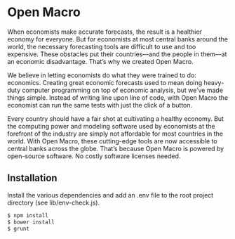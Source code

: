 # Open Macro

When economists make accurate forecasts, the result is a healthier economy for everyone. But for economists at most central banks around the world, the necessary forecasting tools are difficult to use and too expensive. These obstacles put their countries—and the people in them—at an economic disadvantage. That’s why we created Open Macro.

We believe in letting economists do what they were trained to do: economics. Creating great economic forecasts used to mean doing heavy-duty computer programming on top of economic analysis, but we’ve made things simple. Instead of writing line upon line of code, with Open Macro the economist can run the same tests with just the click of a button.

Every country should have a fair shot at cultivating a healthy economy. But the computing power and modeling software used by economists at the forefront of the industry are simply not affordable for most countries in the world. With Open Macro, these cutting-edge tools are now accessible to central banks across the globe. That’s because Open Macro is powered by open-source software. No costly software licenses needed.

## Installation

Install the various dependencies and add an .env file to the root project directory (see lib/env-check.js).


```sh
$ npm install
$ bower install
$ grunt
```
